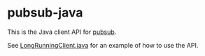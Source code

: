 # pubsub-java

This is the Java client API for [pubsub](https://github.com/getlantern/pubsub).

See [LongRunningClient.java](src/test/java/org/getlantern/pubsub/LongRunningClient.java)
for an example of how to use the API.